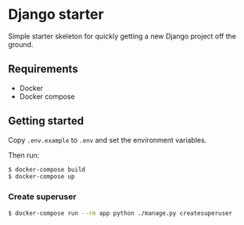 # Django starter

Simple starter skeleton for quickly getting a new Django project off the ground.

## Requirements

- Docker
- Docker compose

## Getting started

Copy `.env.example` to `.env` and set the environment variables.

Then run:

```bash
$ docker-compose build
$ docker-compose up
```

### Create superuser
```bash
$ docker-compose run --rm app python ./manage.py createsuperuser
```
